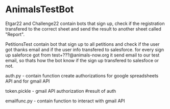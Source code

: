 # AnimalsTestBot

Etgar22 and Challenge22 contain bots that sign up, check if the registration transfered to the correct sheet and send the result to another sheet called "Report".

PetitionsTest contain bot that sign up to all petitions and check if the user got thanks email and if the user info transfered to salesforce.
for every sign up saleforce got from test+???@animals-now.org it send email to our test email, so thats how the bot know if the sign up transfered to salesfoce or not.

auth.py - contain function create authorizations for google spreadsheets API and for gmail API

token.pickle - gmail API authorization #result of auth

emailfunc.py - contain function to interact  with gmail API
